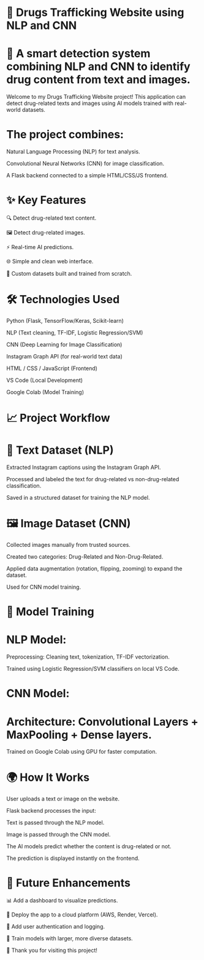 
# 🚀 Drugs Trafficking Website using NLP and CNN
# 🧠 A smart detection system combining NLP and CNN to identify drug content from text and images.


Welcome to my Drugs Trafficking Website project!
This application can detect drug-related texts and images using AI models trained with real-world datasets.

# The project combines:

Natural Language Processing (NLP) for text analysis.

Convolutional Neural Networks (CNN) for image classification.

A Flask backend connected to a simple HTML/CSS/JS frontend.

# ✨ Key Features
🔍 Detect drug-related text content.

🖼️ Detect drug-related images.

⚡ Real-time AI predictions.

🌐 Simple and clean web interface.

📂 Custom datasets built and trained from scratch.

# 🛠️ Technologies Used
Python (Flask, TensorFlow/Keras, Scikit-learn)

NLP (Text cleaning, TF-IDF, Logistic Regression/SVM)

CNN (Deep Learning for Image Classification)

Instagram Graph API (for real-world text data)

HTML / CSS / JavaScript (Frontend)

VS Code (Local Development)

Google Colab (Model Training)

# 📈 Project Workflow
# 📖 Text Dataset (NLP)
Extracted Instagram captions using the Instagram Graph API.

Processed and labeled the text for drug-related vs non-drug-related classification.

Saved in a structured dataset for training the NLP model.

# 🖼️ Image Dataset (CNN)
Collected images manually from trusted sources.

Created two categories: Drug-Related and Non-Drug-Related.

Applied data augmentation (rotation, flipping, zooming) to expand the dataset.

Used for CNN model training.

# 🤖 Model Training
# NLP Model:

Preprocessing: Cleaning text, tokenization, TF-IDF vectorization.

Trained using Logistic Regression/SVM classifiers on local VS Code.

# CNN Model:

# Architecture: Convolutional Layers + MaxPooling + Dense layers.

Trained on Google Colab using GPU for faster computation.

# 🌍 How It Works
User uploads a text or image on the website.

Flask backend processes the input:

Text is passed through the NLP model.

Image is passed through the CNN model.

The AI models predict whether the content is drug-related or not.

The prediction is displayed instantly on the frontend.

# 🎯 Future Enhancements
📊 Add a dashboard to visualize predictions.

🚀 Deploy the app to a cloud platform (AWS, Render, Vercel).

🔐 Add user authentication and logging.

🧠 Train models with larger, more diverse datasets.

🌟 Thank you for visiting this project!
